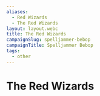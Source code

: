 ```yaml
---
aliases:
  - Red Wizards
  - The Red Wizards
layout: layout.webc
title: The Red Wizards
campaignSlug: spelljammer-bebop
campaignTitle: Spelljammer Bebop
tags:
  - other
---
```

# The Red Wizards
